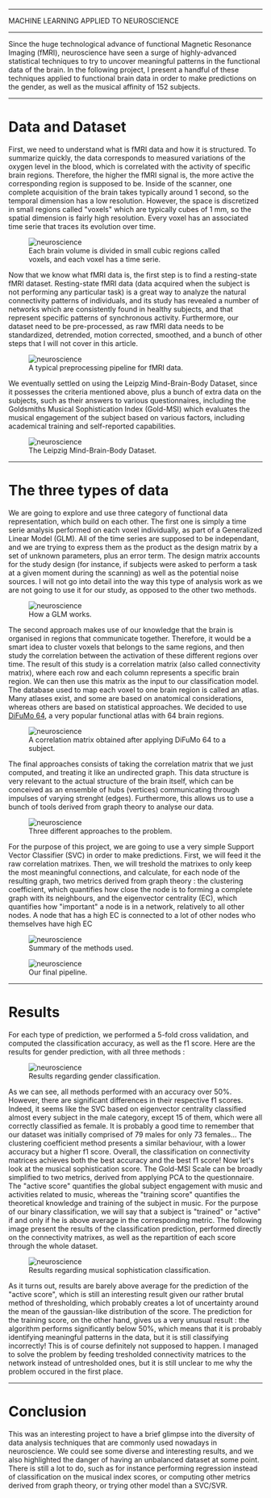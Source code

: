 
---

<p class="titletext">MACHINE LEARNING APPLIED TO NEUROSCIENCE</p>

---

<p class="articletext">Since the huge technological advance of functional Magnetic Resonance Imaging (fMRI), neuroscience have seen a surge of highly-advanced statistical techniques to try to uncover meaningful patterns in the functional data of the brain. In the following project, I present a handful of these techniques applied to functional brain data in order to make predictions on the gender, as well as the musical affinity of 152 subjects.</p> 

---

<h1 class="articletext">Data and Dataset</h1>

<p class="articletext">First, we need to understand what is fMRI data and how it is structured. To summarize quickly, the data corresponds to measured variations of the oxygen level in the blood, which is correlated with the activity of specific brain regions. Therefore, the higher the fMRI signal is, the more active the corresponding region  is supposed to be. Inside of the scanner, one complete acquisition of the brain takes typically around 1 second, so the temporal dimension has a low resolution. However, the space is discretized in small regions called "voxels" which are typically cubes of 1 mm, so the spatial dimension is fairly high resolution. Every voxel has an associated time serie that traces its evolution over time.</p>

<figure>
<img src="images/voxels.png?raw=true" alt="neuroscience" class="imgarticle"/>
<figcaption>Each brain volume is divided in small cubic regions called voxels, and each voxel has a time serie.</figcaption>
</figure>

<p class="articletext">Now that we know what fMRI data is, the first step is to find a resting-state fMRI dataset. Resting-state fMRI data (data acquired when the subject is not performing any particular task) is a great way to analyze the natural connectivity patterns of individuals, and its study has revealed a number of networks which are consistently found in healthy subjects, and that represent specific patterns of synchronous activity. Furthermore, our dataset need to be pre-processed, as raw fMRI data needs to be standardized, detrended, motion corrected, smoothed, and a bunch of other steps that I will not cover in this article.</p>

<figure>
<img src="images/preprocessing.png?raw=true" alt="neuroscience" class="imgarticle"/>
<figcaption>A typical preprocessing pipeline for fMRI data.</figcaption>
</figure>

<p class="articletext">We eventually settled on using the Leipzig Mind-Brain-Body Dataset, since it possesses the criteria mentioned above, plus a bunch of extra data on the subjects, such as their answers to various questionnaires, including the Goldsmiths Musical Sophistication Index (Gold-MSI) which evaluates the musical engagement of the subject based on various factors, including academical training and self-reported capabilities.</p>
  
<figure>
<img src="images/neuro1.png?raw=true" alt="neuroscience" class="imgarticle"/>
<figcaption>The Leipzig Mind-Brain-Body Dataset.</figcaption>
</figure>

---

<h1 class="articletext">The three types of data</h1>

<p class="articletext">We are going to explore and use three category of functional data representation, which build on each other. The first one is simply a time serie analysis performed on each voxel individually, as part of a Generalized Linear Model (GLM). All of the time series are supposed to be independant, and we are trying to express them as the product as the design matrix by a set of unknown parameters, plus an error term. The design matrix accounts for the study design (for instance, if subjects were asked to perform a task at a given moment during the scanning) as well as the potential noise sources. I will not go into detail into the way this type of analysis work as we are not going to use it for our study, as opposed to the other two methods.</p>

<figure>
<img src="images/designmatrix.jpg?raw=true" alt="neuroscience" class="imgarticle"/>
<figcaption>How a GLM works.</figcaption>
</figure>

<p class="articletext">The second approach makes use of our knowledge that the brain is organised in regions that communicate together. Therefore, it would be a smart idea to cluster voxels that belongs to the same regions, and then study the correlation between the activation of these different regions over time. The result of this study is a correlation matrix (also called connectivity matrix), where each row and each column represents a specific brain region. We can then use this matrix as the input to our classification model. The database used to map each voxel to one brain region is called an atlas. Many atlases exist, and some are based on anatomical considerations, whereas others are based on statistical approaches. We decided to use <a href="https://www.sciencedirect.com/science/article/pii/S1053811920306121" class="linkedinlink">DiFuMo 64</a>, a very popular functional atlas with 64 brain regions.</p>

<figure>
<img src="images/20.png?raw=true" alt="neuroscience" class="imgarticle"/>
<figcaption>A correlation matrix obtained after applying DiFuMo 64 to a subject.</figcaption>
</figure>

<p class="articletext">The final approaches consists of taking the correlation matrix that we just computed, and treating it like an undirected graph. This data structure is very relevant to the actual structure of the brain itself, which can be conceived as an ensemble of hubs (vertices) communicating through impulses of varying strenght (edges). Furthermore, this allows us to use a bunch of tools derived from graph theory to analyse our data.</p>
  
<figure>
<img src="images/neuro2.png?raw=true" alt="neuroscience" class="imgarticle"/>
<figcaption>Three different approaches to the problem.</figcaption>
</figure>

<p class="articletext">For the purpose of this project, we are going to use a very simple Support Vector Classifier (SVC) in order to make predictions. First, we will feed it the raw correlation matrixes. Then, we will treshold the matrixes to only keep the most meaningful connections, and calculate, for each node of the resulting graph, two metrics derived from graph theory : the clustering coefficient, which quantifies how close the node is to forming a complete graph with its neighbours, and the eigenvector centrality (EC), which quantifies how "important" a node is in a network, relatively to all other nodes. A node that has a high EC is connected to a lot of other nodes who themselves have high EC</p>
  
<figure>
<img src="images/neuro3.png?raw=true" alt="neuroscience" class="imgarticle"/>
<figcaption>Summary of the methods used.</figcaption>
</figure>

<figure>
<img src="images/neuro4.png?raw=true" alt="neuroscience" class="imgarticle"/>
<figcaption>Our final pipeline.</figcaption>
</figure>

---

<h1 class="articletext">Results</h1>

<p class="articletext">For each type of prediction, we performed a 5-fold cross validation, and computed the classification accuracy, as well as the f1 score. Here are the results for gender prediction, with all three methods :</p>
  
<figure>
<img src="images/neuro5.png?raw=true" alt="neuroscience" class="imgarticle"/>
<figcaption>Results regarding gender classification.</figcaption>
</figure>

<p class="articletext">As we can see, all methods performed with an accuracy over 50%. However, there are significant differences in their respective f1 scores. Indeed, it seems like the SVC based on eigenvector centrality classified almost every subject in the male category, except 15 of them, which were all correctly classified as female. It is probably a good time to remember that our dataset was initially comprised of 79 males for only 73 females... The clustering coefficient method presents a similar behaviour, with a lower accuracy but a higher f1 score. Overall, the classification on connectivity matrices achieves both the best accuracy and the best f1 score! Now let's look at the musical sophistication score. The Gold-MSI Scale can be broadly simplified to two metrics, derived from applying PCA to the questionnaire. The "active score" quantifies the global subject engagement with music and activities related to music, whereas the "training score" quantifies the theoretical knowledge and training of the subject in music. For the purpose of our binary classification, we will say that a subject is "trained" or "active" if and only if he is above average in the corresponding metric. The following image present the results of the classification prediction, performed directly on the connectivity matrixes, as well as the repartition of each score through the whole dataset.</p>
  
<figure>
<img src="images/neuro6.png?raw=true" alt="neuroscience" class="imgarticle"/>
<figcaption>Results regarding musical sophistication classification.</figcaption>
</figure>

<p class="articletext">As it turns out, results are barely above average for the prediction of the "active score", which is still an interesting result given our rather brutal method of thresholding, which probably creates a lot of uncertainty around the mean of the gaussian-like distribution of the score. The prediction for the training score, on the other hand, gives us a very unusual result : the algorithm performs significantly below 50%, which means that it is probably identifying meaningful patterns in the data, but it is still classifying incorrectly! This is of course definitely not supposed to happen. I managed to solve the problem by feeding tresholded connectivity matrices to the network instead of untresholded ones, but it is still unclear to me why the problem occured in the first place.</p>
  
---

<h1 class="articletext">Conclusion</h1>

<p class="articletext">This was an interesting project to have a brief glimpse into the diversity of data analysis techniques that are commonly used nowadays in neuroscience. We could see some diverse and interesting results, and we also highlighted the danger of having an unbalanced dataset at some point. There is still a lot to do, such as for instance performing regression instead of classification on the musical index scores, or computing other metrics derived from graph theory, or trying other model than a SVC/SVR.</p>
